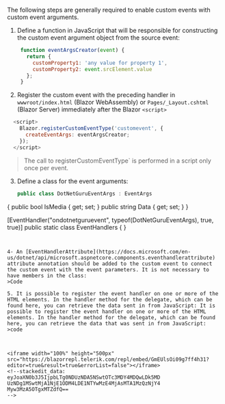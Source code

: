 

The following steps are generally required to enable custom events with custom event arguments.

1. Define a function in JavaScript that will be responsible for constructing the custom event argument object from the source event:
    
    
   ```js
    function eventArgsCreator(event) { 
      return {
        customProperty1: 'any value for property 1',
        customProperty2: event.srcElement.value
      };
    }
    ```  
2. Register the custom event with the preceding handler in  `wwwroot/index.html`  (Blazor WebAssembly) or  `Pages/_Layout.cshtml`  (Blazor Server) immediately after the Blazor  `<script>`
    
  ```js
    <script>
      Blazor.registerCustomEventType('customevent', {
        createEventArgs: eventArgsCreator;
      });
    </script>
```

  >The call to registerCustomEventType`  is performed in a script only once per event.
  >
    
3. Define a class for the event arguments:
    
    ```csharp
    public class DotNetGuruEventArgs : EventArgs
{
    public bool IsMedia { get; set; }
    public string Data { get; set; }
}

[EventHandler("ondotnetguruevent", typeof(DotNetGuruEventArgs), true, true)]
public static class EventHandlers
{
}
````
 
    
4- An [EventHandlerAttribute](https://docs.microsoft.com/en-us/dotnet/api/microsoft.aspnetcore.components.eventhandlerattribute) attribute annotation should be added to the custom event to connect the custom event with the event parameters. It is not necessary to have members in the class:
>Code
    
5. It is possible to register the event handler on one or more of the HTML elements. In the handler method for the delegate, which can be found here, you can retrieve the data sent in from JavaScript: It is possible to register the event handler on one or more of the HTML elements. In the handler method for the delegate, which can be found here, you can retrieve the data that was sent in from JavaScript:
>code
  


<iframe width="100%" height="500px" src="https://blazorrepl.telerik.com/repl/embed/GmEUlsOi09g7ff4h31?editor=true&result=true&errorList=false"></iframe>
<!--stackedit_data:
eyJoaXN0b3J5IjpbLTg0NDUzNDA5NSwtOTc3MDY4MDQwLDk5MD
UzNDg1MSwtMjA1NjE1ODM4LDE1NTYwMzE4MjAsMTA1MzQzNjY4
Myw3MzA5OTgxMTZdfQ==
-->